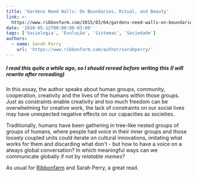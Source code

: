 ```yaml
---
title: 'Gardens Need Walls: On Boundaries, Ritual, and Beauty'
link: >-
  https://www.ribbonfarm.com/2015/03/04/gardens-need-walls-on-boundaries-ritual-and-beauty/
date: '2018-05-12T00:00:00-03:00'
tags: ['Sociologia', 'Evolução', 'Sistemas', 'Sociedade']
authors:
  - name: Sarah Perry
    url: 'https://www.ribbonfarm.com/author/sarahperry/'
---
```


##### I read this quite a while ago, so I should reread before writing this (I will rewrite after rereading)

In this essay, the author speaks about human groups, community, cooperation, creativity and the lives of the humans within those groups. Just as constraints enable creativity and too much freedom can be overwhelming for creative work, the lack of constraints on our social lives may have unexpected negative effects on our capacities as societies.

Traditionally, humans have been gathering in tree-like nested groups of groups of humans, where people had voice in their inner groups and those loosely coupled units could iterate on cultural innovations, imitating what works for them and discarding what don't - but how to have a voice on a always global conversation? In which meaningful ways can we communicate globally if not by _relatable memes_?

As usual for [Ribbonfarm](https://www.ribbonfarm.com/) and Sarah Perry, a great read.
